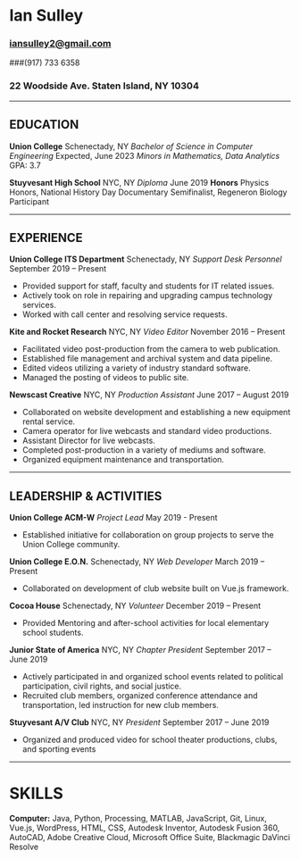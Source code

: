 # Ian Sulley

### iansulley2@gmail.com
###(917) 733 6358
### 22 Woodside Ave. Staten Island, NY 10304
-------------------------------------------------------------------------------------
## EDUCATION

**Union College** Schenectady, NY
_Bachelor of Science in Computer Engineering_ Expected, June 2023
_Minors in Mathematics, Data Analytics_
GPA: 3.7

**Stuyvesant High School** NYC, NY
_Diploma_ June 2019
**Honors**
Physics Honors, National History Day Documentary Semifinalist, Regeneron Biology Participant

------------------------------------------------------------------------------------
## EXPERIENCE

**Union College ITS Department** Schenectady, NY
_Support Desk Personnel_ September 2019 – Present

- Provided support for staff, faculty and students for IT related issues.
- Actively took on role in repairing and upgrading campus technology services.
- Worked with call center and resolving service requests.

**Kite and Rocket Research** NYC, NY
_Video Editor_ November 2016 – Present

- Facilitated video post-production from the camera to web publication.
- Established file management and archival system and data pipeline.
- Edited videos utilizing a variety of industry standard software.
- Managed the posting of videos to public site.

**Newscast Creative** NYC, NY
_Production Assistant_ June 2017 – August 2019

- Collaborated on website development and establishing a new equipment rental service.
- Camera operator for live webcasts and standard video productions.
- Assistant Director for live webcasts.
- Completed post-production in a variety of mediums and software.
- Organized equipment maintenance and transportation.
---------------------------------------------------------------------------------------
## LEADERSHIP & ACTIVITIES
**Union College ACM-W**
_Project Lead_ May 2019 - Present

- Established initiative for collaboration on group projects to serve the Union College community.

**Union College E.O.N.** Schenectady, NY
_Web Developer_ March 2019 – Present

- Collaborated on development of club website built on Vue.js framework.

**Cocoa House** Schenectady, NY
_Volunteer_ December 2019 – Present

- Provided Mentoring and after-school activities for local elementary school students.

**Junior State of America** NYC, NY
_Chapter President_ September 2017 – June 2019

- Actively participated in and organized school events related to political participation, civil rights, and social justice.
- Recruited club members, organized conference attendance and transportation, led instruction for new club members.

**Stuyvesant A/V Club** NYC, NY
_President_ September 2017 – June 2019

- Organized and produced video for school theater productions, clubs, and sporting events
----------------------------------------------------------------------------------------------------------------------
# SKILLS

**Computer:** Java, Python, Processing, MATLAB, JavaScript, Git, Linux, Vue.js, WordPress, HTML, CSS, Autodesk Inventor,
Autodesk Fusion 360, AutoCAD, Adobe Creative Cloud, Microsoft Office Suite, Blackmagic DaVinci Resolve
